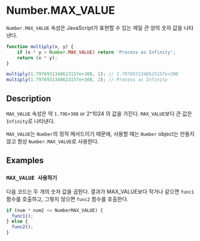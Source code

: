 # Number.MAX_VALUE

`Number.MAX_VALUE` 속성은 JavaScript가 표현할 수 있는 제일 큰 양의 숫자 값을 나타낸다.

```js
function multiply(x, y) {
	if (x * y > Number.MAX_VALUE) return 'Process as Infinity';
	return (x * y);
}

multiply(1.7976931348623157e+308, 1); // 1.7976931348623157e+308
multiply(1.7976931348623157e+308, 2); // Process as Infinity
```

## Description
`MAX_VALUE` 속성은 약 `1.79E+308` or 2^1024 의 값을 가진다. `MAX_VALUE`보다 큰 값은 `Infinity`로 나타낸다. 

`MAX_VALUE`는 `Number`의 정적 메서드이기 때문에, 사용할 때는 `Number` object는 만들지 않고 항상 `Number.MAX_VALUE`로 사용한다. 

## Examples

### `MAX_VALUE 사용하기`

다음 코드는 두 개의 숫자 값을 곱한다. 결과가 MAX_VALUE보다 작거나 같으면 `func1` 함수를 호출하고, 그렇지 않으면 `func2` 함수를 호출한다.

```js
if (num * num2 <= NumberMAX_VALUE) {
  func1();
} else {
  func2();
}
```

